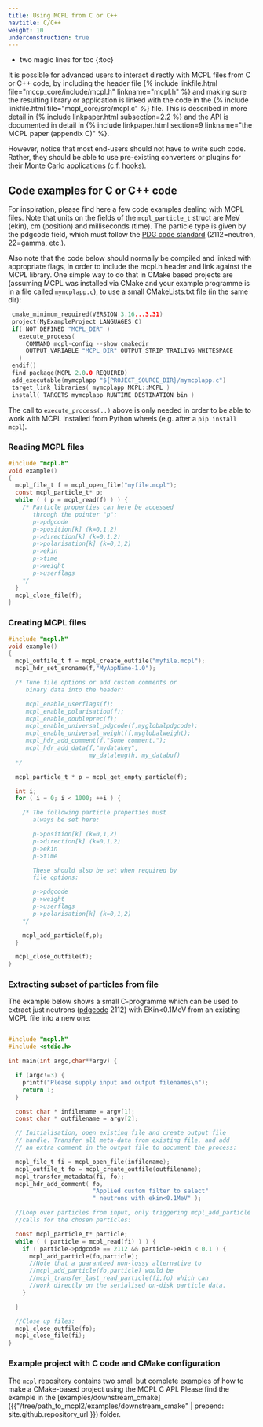 ```yaml
---
title: Using MCPL from C or C++
navtitle: C/C++
weight: 10
underconstruction: true
---
```


- two magic lines for toc
{:toc}

It is possible for advanced users to interact directly with MCPL files from C or
C++ code, by including the header file {% include linkfile.html file="mccp_core/include/mcpl.h" linkname="mcpl.h" %} and making sure the resulting library or application
is linked with the code in the {% include linkfile.html file="mcpl_core/src/mcpl.c" %} file. This is described in more detail in {% include linkpaper.html subsection=2.2
%} and the API is documented in detail in {% include linkpaper.html section=9 linkname="the MCPL paper (appendix C)"
%}.

However, notice that most end-users should not have to write such code. Rather,
they should be able to use pre-existing converters or plugins for their Monte
Carlo applications (c.f. [hooks](LOCAL:hooks/)).

## Code examples for C or C++ code

For inspiration, please find here a few code examples dealing with MCPL files. Note that units on the fields  of the  `mcpl_particle_t` struct are MeV (ekin), cm (position) and milliseconds (time). The particle type is given by the pdgcode field, which must follow the [PDG code standard](http://pdg.lbl.gov/2014/reviews/rpp2014-rev-monte-carlo-numbering.pdf) (2112=neutron, 22=gamma, etc.).

Also note that the code below should normally be compiled and linked with appropriate flags, in order to include the mcpl.h header and link against the MCPL library. One simple way to do that in CMake based projects are (assuming MCPL was installed via CMake and your example programme is in a file called `mymcplapp.c`), to use a small CMakeLists.txt file (in the same dir):

```c
 cmake_minimum_required(VERSION 3.16...3.31)
 project(MyExampleProject LANGUAGES C)
 if( NOT DEFINED "MCPL_DIR" )
   execute_process(
     COMMAND mcpl-config --show cmakedir
     OUTPUT_VARIABLE "MCPL_DIR" OUTPUT_STRIP_TRAILING_WHITESPACE
   )
 endif()
 find_package(MCPL 2.0.0 REQUIRED)
 add_executable(mymcplapp "${PROJECT_SOURCE_DIR}/mymcplapp.c")
 target_link_libraries( mymcplapp MCPL::MCPL )
 install( TARGETS mymcplapp RUNTIME DESTINATION bin )
```

The call to `execute_process(..)` above is only needed in order to be able to work with MCPL installed from Python wheels (e.g. after a `pip install mcpl`).

### Reading MCPL files

```c
#include "mcpl.h"
void example()
{
  mcpl_file_t f = mcpl_open_file("myfile.mcpl");
  const mcpl_particle_t* p;
  while ( ( p = mcpl_read(f) ) ) {
    /* Particle properties can here be accessed
       through the pointer "p":
       p->pdgcode
       p->position[k] (k=0,1,2)
       p->direction[k] (k=0,1,2)
       p->polarisation[k] (k=0,1,2)
       p->ekin
       p->time
       p->weight
       p->userflags
    */
  }
  mcpl_close_file(f);
}
```

### Creating MCPL files

```c
#include "mcpl.h"
void example()
{
  mcpl_outfile_t f = mcpl_create_outfile("myfile.mcpl");
  mcpl_hdr_set_srcname(f,"MyAppName-1.0");

  /* Tune file options or add custom comments or
     binary data into the header:

     mcpl_enable_userflags(f);
     mcpl_enable_polarisation(f);
     mcpl_enable_doubleprec(f);
     mcpl_enable_universal_pdgcode(f,myglobalpdgcode);
     mcpl_enable_universal_weight(f,myglobalweight);
     mcpl_hdr_add_comment(f,"Some comment.");
     mcpl_hdr_add_data(f,"mydatakey",
                       my_datalength, my_databuf)
  */

  mcpl_particle_t * p = mcpl_get_empty_particle(f);

  int i;
  for ( i = 0; i < 1000; ++i ) {

    /* The following particle properties must
       always be set here:

       p->position[k] (k=0,1,2)
       p->direction[k] (k=0,1,2)
       p->ekin
       p->time

       These should also be set when required by
       file options:

       p->pdgcode
       p->weight
       p->userflags
       p->polarisation[k] (k=0,1,2)
    */

    mcpl_add_particle(f,p);
  }

  mcpl_close_outfile(f);
}
```

### Extracting subset of particles from file

The example below shows a small C-programme which can be used to extract just
neutrons ([pdgcode](http://pdg.lbl.gov/2014/reviews/rpp2014-rev-monte-carlo-numbering.pdf) 2112) with EKin<0.1MeV from an existing MCPL file into a new one:

```c

#include "mcpl.h"
#include <stdio.h>

int main(int argc,char**argv) {

  if (argc!=3) {
    printf("Please supply input and output filenames\n");
    return 1;
  }

  const char * infilename = argv[1];
  const char * outfilename = argv[2];

  // Initialisation, open existing file and create output file
  // handle. Transfer all meta-data from existing file, and add
  // an extra comment in the output file to document the process:

  mcpl_file_t fi = mcpl_open_file(infilename);
  mcpl_outfile_t fo = mcpl_create_outfile(outfilename);
  mcpl_transfer_metadata(fi, fo);
  mcpl_hdr_add_comment( fo,
                        "Applied custom filter to select"
                        " neutrons with ekin<0.1MeV" );

  //Loop over particles from input, only triggering mcpl_add_particle
  //calls for the chosen particles:

  const mcpl_particle_t* particle;
  while ( ( particle = mcpl_read(fi) ) ) {
    if ( particle->pdgcode == 2112 && particle->ekin < 0.1 ) {
      mcpl_add_particle(fo,particle);
      //Note that a guaranteed non-lossy alternative to
      //mcpl_add_particle(fo,particle) would be
      //mcpl_transfer_last_read_particle(fi,fo) which can
      //work directly on the serialised on-disk particle data.
    }

  }

  //Close up files:
  mcpl_close_outfile(fo);
  mcpl_close_file(fi);
}
```

### Example project with C code and CMake configuration

The `mcpl` repository contains two small but complete examples of how to make a CMake-based project using the MCPL C API. Please find the example in the [examples/downstream_cmake]({{"/tree/path_to_mcpl2/examples/downstream_cmake" | prepend: site.github.repository_url }}) folder.
